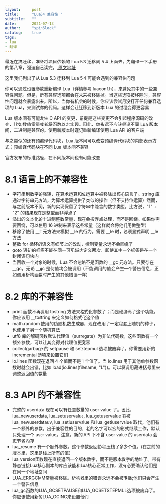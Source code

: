 ```yaml
---
layout:     post
title:      "Lua54 兼容性 "
subtitle:   ""
date:       2021-07-13
author:     "spin6lock"
catalog:    true
tags:
- lua
- 翻译
---
```


最近在搞迁移，准备将项目依赖的 Lua 5.3 迁移到 5.4 上面去，先翻译一下手册的第八章，强迫自己读完，[ 原文地址 ](https://www.lua.org/manual/5.4/manual.html#8)

这里我们列出了从 Lua 5.3 迁移到 Lua 5.4 可能会遇到的兼容性问题

你可以通过设置参数重新编译 Lua（详情参考 luaconf.h），来避免其中的一些兼容性问题。但是，所有兼容选项都会在未来被移除掉。当这些选项被移除时，兼容性问题就会暴露出来。所以，当你有机会的时候，你应该尝试用没打开任何兼容选项的 Lua，来测试你的代码。这样会让迁移到新版本 Lua 的过程变得更容易

Lua 版本间有可能发生 C API 的变更，前提是这些变更不会引起程序源码的改变，比如数值常量或者将函数以宏实现。因此，你永远不应该假设不同 Lua 版本间，二进制是兼容的。使用新版本时谨记重新编译使用 Lua API 的客户端

与之类似的还有预编译代码块，Lua 版本间可以改变预编译代码块的内部表示方式；预编译代码块在不同 Lua 版本间不兼容

官方发布的标准路径，在不同版本间也有可能改变

# 8.1 语言上的不兼容性

* 字符串到数字的强转，在算术运算和位运算中被移除出核心语言了。string 库通过字符串元方法，为算术运算提供了类似的操作（但不支持位运算）然而，与之前版本不同，新的实现保留了字符串中隐含的数字类型。比方说，"1" + "2" 的结果现在是整型而非浮点了 
* 溢出的文本化的十进制整数常量，现在会按浮点处理，而不是回绕。如果你需要回绕，可以使用 16 进制来表示这些常量（这样就会将他们用做整型）
* 移除了使用 __lt 元方法来模拟 __le 的行为。需要 __le 时，必须显式声明 __le 方法
* 整数 for 循环的语义有细节上的改动，控制变量永远不会回绕了
* goto 语句的标签不能在同一可见域内定义两次，即使其中一个标签是在一个封闭语句块内
* 当回收一个对象的时候，Lua 不会忽略不是函数的 __gc 元方法。只要存在 __gc，无论 __gc 是何值均会被调用（不能调用的值会产生一个警告信息，正如调用析构函数时产生的其他错误一样）

# 8.2 库的不兼容性

* print 函数不再调用 tostring 方法来格式化参数了；而是硬编码了这个功能。你应该用 __tostring 来定义如何格式化这个值
* math.random 使用的伪随机数生成器，现在改用了一定程度上随机的种子，也使用了另一个随机算法
* utf8 库的解码函数默认代理值（surrogate）为非法代码数。这些函数有一个额外参数，可以让其变得对代理值更宽容
* collectgarbage 的 setpause 和 setstepmul 选项被废弃了。你需要用新的 incremental 选项来设置它们
* io.lines 函数现在返回 4 个值而不是 1 个值了。当 io.lines 用于其他单参数函数时就会出错，比如 load(io.lines(filename, "L"))。可以将调用藏进括号里来调整返回值的数量

# 8.3 API 的不兼容性
* 完整的 userdata 现在可以有任意数量的 user value 了。因此，lua_newuserdata, lua_setuservalue, lua_getuservalue 将被 lua_newuserdatauv, lua_setiuservalue 和 lua_getiuservalue 取代，他们有一个额外的参数。出于兼容性的目的，老的名字可以宏的形式继续工作，默认只处理一个 user value。注意，新的 API 下不含 user value 的 userdata 会更节省内存
* lua_resume 有一个额外参数。这个参数返回协程压栈了多少个值。(在之前的版本里，这里是栈上所有的值）
* lua_version函数现在直接返回一个版本数字，而不是版本数字的地址了。带有静态链接Lua核心副本的库应该能和Lua核心正常工作，没有必要确认他们是在同一个地址空间
* LUA_ERRGCMM常量被移除。析构器里的错误永远不会被传播;他们只会产生一个警告信息
* lua_gc函数的LUA_GCSETPAUSE和LUA_GCSETSTEPMUL选项被废弃了。你应该使用新的LUA_GCINC来设置他们
